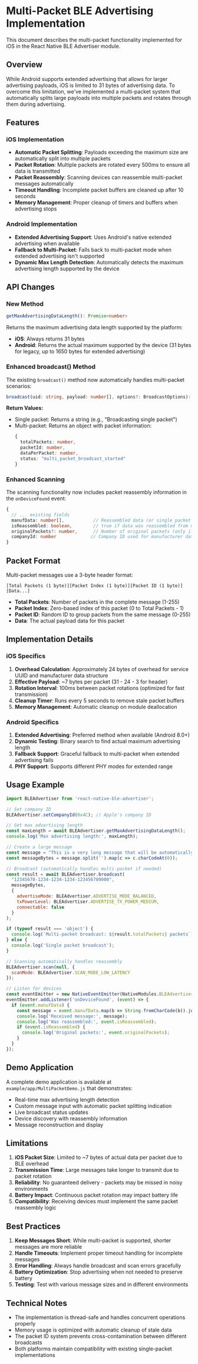 # Multi-Packet BLE Advertising Implementation

This document describes the multi-packet functionality implemented for iOS in the React Native BLE Advertiser module.

## Overview

While Android supports extended advertising that allows for larger advertising payloads, iOS is limited to 31 bytes of advertising data. To overcome this limitation, we've implemented a multi-packet system that automatically splits large payloads into multiple packets and rotates through them during advertising.

## Features

### iOS Implementation

- **Automatic Packet Splitting**: Payloads exceeding the maximum size are automatically split into multiple packets
- **Packet Rotation**: Multiple packets are rotated every 500ms to ensure all data is transmitted
- **Packet Reassembly**: Scanning devices can reassemble multi-packet messages automatically
- **Timeout Handling**: Incomplete packet buffers are cleaned up after 10 seconds
- **Memory Management**: Proper cleanup of timers and buffers when advertising stops

### Android Implementation

- **Extended Advertising Support**: Uses Android's native extended advertising when available
- **Fallback to Multi-Packet**: Falls back to multi-packet mode when extended advertising isn't supported
- **Dynamic Max Length Detection**: Automatically detects the maximum advertising length supported by the device

## API Changes

### New Method

```typescript
getMaxAdvertisingDataLength(): Promise<number>
```

Returns the maximum advertising data length supported by the platform:
- **iOS**: Always returns 31 bytes
- **Android**: Returns the actual maximum supported by the device (31 bytes for legacy, up to 1650 bytes for extended advertising)

### Enhanced broadcast() Method

The existing `broadcast()` method now automatically handles multi-packet scenarios:

```typescript
broadcast(uid: string, payload: number[], options?: BroadcastOptions): Promise<string | object>
```

**Return Values:**
- Single packet: Returns a string (e.g., "Broadcasting single packet")
- Multi-packet: Returns an object with packet information:
  ```typescript
  {
    totalPackets: number,
    packetId: number,
    dataPerPacket: number,
    status: "multi_packet_broadcast_started"
  }
  ```

### Enhanced Scanning

The scanning functionality now includes packet reassembly information in the `onDeviceFound` event:

```typescript
{
  // ... existing fields
  manufData: number[],           // Reassembled data (or single packet data)
  isReassembled: boolean,        // true if data was reassembled from multiple packets
  originalPackets?: number,      // Number of original packets (only if reassembled)
  companyId: number             // Company ID used for manufacturer data
}
```

## Packet Format

Multi-packet messages use a 3-byte header format:

```
[Total Packets (1 byte)][Packet Index (1 byte)][Packet ID (1 byte)][Data...]
```

- **Total Packets**: Number of packets in the complete message (1-255)
- **Packet Index**: Zero-based index of this packet (0 to Total Packets - 1)
- **Packet ID**: Random ID to group packets from the same message (0-255)
- **Data**: The actual payload data for this packet

## Implementation Details

### iOS Specifics

1. **Overhead Calculation**: Approximately 24 bytes of overhead for service UUID and manufacturer data structure
2. **Effective Payload**: ~7 bytes per packet (31 - 24 - 3 for header)
3. **Rotation Interval**: 100ms between packet rotations (optimized for fast transmission)
4. **Cleanup Timer**: Runs every 5 seconds to remove stale packet buffers
5. **Memory Management**: Automatic cleanup on module deallocation

### Android Specifics

1. **Extended Advertising**: Preferred method when available (Android 8.0+)
2. **Dynamic Testing**: Binary search to find actual maximum advertising length
3. **Fallback Support**: Graceful fallback to multi-packet when extended advertising fails
4. **PHY Support**: Supports different PHY modes for extended range

## Usage Example

```javascript
import BLEAdvertiser from 'react-native-ble-advertiser';

// Set company ID
BLEAdvertiser.setCompanyId(0x4C); // Apple's company ID

// Get max advertising length
const maxLength = await BLEAdvertiser.getMaxAdvertisingDataLength();
console.log('Max advertising length:', maxLength);

// Create a large message
const message = "This is a very long message that will be automatically split into multiple packets when it exceeds the maximum advertising data length supported by the platform.";
const messageBytes = message.split('').map(c => c.charCodeAt(0));

// Broadcast (automatically handles multi-packet if needed)
const result = await BLEAdvertiser.broadcast(
  "12345678-1234-1234-1234-123456789000",
  messageBytes,
  {
    advertiseMode: BLEAdvertiser.ADVERTISE_MODE_BALANCED,
    txPowerLevel: BLEAdvertiser.ADVERTISE_TX_POWER_MEDIUM,
    connectable: false
  }
);

if (typeof result === 'object') {
  console.log(`Multi-packet broadcast: ${result.totalPackets} packets`);
} else {
  console.log('Single packet broadcast');
}

// Scanning automatically handles reassembly
BLEAdvertiser.scan(null, {
  scanMode: BLEAdvertiser.SCAN_MODE_LOW_LATENCY
});

// Listen for devices
const eventEmitter = new NativeEventEmitter(NativeModules.BLEAdvertiser);
eventEmitter.addListener('onDeviceFound', (event) => {
  if (event.manufData) {
    const message = event.manufData.map(b => String.fromCharCode(b)).join('');
    console.log('Received message:', message);
    console.log('Was reassembled:', event.isReassembled);
    if (event.isReassembled) {
      console.log('Original packets:', event.originalPackets);
    }
  }
});
```

## Demo Application

A complete demo application is available at `example/app/MultiPacketDemo.js` that demonstrates:

- Real-time max advertising length detection
- Custom message input with automatic packet splitting indication
- Live broadcast status updates
- Device discovery with reassembly information
- Message reconstruction and display

## Limitations

1. **iOS Packet Size**: Limited to ~7 bytes of actual data per packet due to BLE overhead
2. **Transmission Time**: Large messages take longer to transmit due to packet rotation
3. **Reliability**: No guaranteed delivery - packets may be missed in noisy environments
4. **Battery Impact**: Continuous packet rotation may impact battery life
5. **Compatibility**: Receiving devices must implement the same packet reassembly logic

## Best Practices

1. **Keep Messages Short**: While multi-packet is supported, shorter messages are more reliable
2. **Handle Timeouts**: Implement proper timeout handling for incomplete messages
3. **Error Handling**: Always handle broadcast and scan errors gracefully
4. **Battery Optimization**: Stop advertising when not needed to preserve battery
5. **Testing**: Test with various message sizes and in different environments

## Technical Notes

- The implementation is thread-safe and handles concurrent operations properly
- Memory usage is optimized with automatic cleanup of stale data
- The packet ID system prevents cross-contamination between different broadcasts
- Both platforms maintain compatibility with existing single-packet implementations
